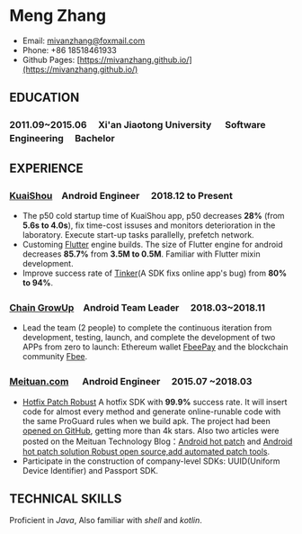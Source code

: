 # Meng Zhang
* Email: mivanzhang@foxmail.com
* Phone:  +86  18518461933
* Github Pages: [https://mivanzhang.github.io/](https://mivanzhang.github.io/)

## EDUCATION
### 2011.09~2015.06 　Xi'an Jiaotong University 　 Software Engineering 　Bachelor


## EXPERIENCE
### [KuaiShou](https://www.kuaishou.com/)　Android Engineer 　2018.12 to Present
* The p50 cold startup time of KuaiShou app, p50 decreases **28%** (from **5.6s to 4.0s**), fix time-cost issuses and monitors deterioration in the laboratory. Execute start-up tasks parallelly, prefetch network.
* Customing [Flutter](https://flutter.dev/) engine builds. The size of Flutter engine for android decreases **85.7%** from **3.5M to 0.5M**. Familiar with Flutter mixin development.
* Improve success rate of [Tinker](https://github.com/Tencent/tinker)(A SDK fixs online app's bug) from **80% to 94%**.

### [Chain GrowUp](https://www.fbee.one/)　Android Team Leader 　2018.03~2018.11
* Lead the team (2 people) to complete the continuous iteration from development, testing, launch, and complete the development of two APPs from zero to launch: Ethereum wallet [FbeePay](https://www.fbee.one/fbeepay) and the blockchain community [Fbee](https://www.fbee.one/).

### [Meituan.com](https://www.meituan.com/) 　 Android Engineer 　2015.07 ~2018.03

* [Hotfix Patch Robust](https://github.com/Meituan-Dianping/Robust) A hotfix SDK with **99.9%** success rate. It will insert code for almost every method and generate online-runable code with the same ProGuard rules when we build apk. The project had been [opened on GitHub](https://github.com/Meituan-Dianping/Robust), getting more than 4k stars. Also two articles were posted on the Meituan Technology Blog：[Android hot patch](https://tech.meituan.com/android_robust.html) and [Android hot patch solution Robust open source,add automated patch tools](https://tech.meituan.com/android_autopatch.html).
* Participate in the construction of company-level SDKs: UUID(Uniform Device Identifier) and Passport SDK.
## TECHNICAL SKILLS
Proficient in *Java*, Also familiar with *shell* and *kotlin*.